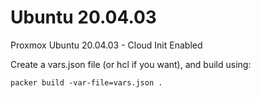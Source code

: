 # Ubuntu 20.04.03 

Proxmox Ubuntu 20.04.03 - Cloud Init Enabled

Create a vars.json file (or hcl if you want), and build using:

```
packer build -var-file=vars.json .
```